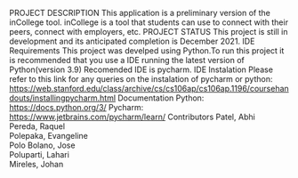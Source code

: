 PROJECT DESCRIPTION
	This application is a preliminary version of the inCollege tool. inCollege is a tool that students can use to connect with their peers, connect with employers, etc.
PROJECT STATUS
	This project is still in development and its anticipated completion is December 2021.
IDE Requirements
	This project was develped using Python.To run this project it is recommended that you use a IDE running the latest version of Python(version 3.9)
	Recomended IDE is pycharm.
IDE Instalation
	Please refer to this link for any queries on the instalation of pycharm or python:
	https://web.stanford.edu/class/archive/cs/cs106ap/cs106ap.1196/coursehandouts/installingpycharm.html
Documentation
	Python: https://docs.python.org/3/
	Pycharm: https://www.jetbrains.com/pycharm/learn/
Contributors
  Patel, Abhi  			
  Pereda, Raquel 							
  Polepaka, Evangeline 		
  Polo Bolano, Jose 						
  Poluparti, Lahari 			
  Mireles, Johan						
